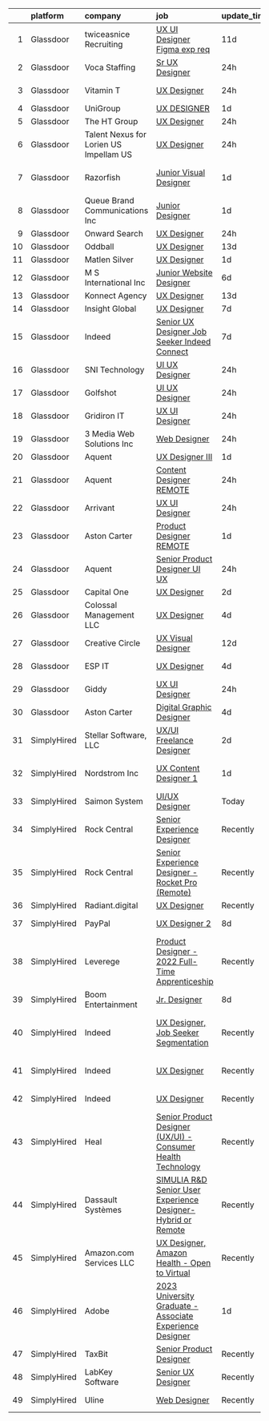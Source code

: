 

|    | platform    | company                                 | job                                                                                                                                                                                                                                                                                                                                                                                                                                                                                                                                                                                                                                                                                                                                                                                                                                                                                                                                                                                                                                                                                                                                                                                                                                                                                                                                                               | update_time   | location                       |
|---:|:------------|:----------------------------------------|:------------------------------------------------------------------------------------------------------------------------------------------------------------------------------------------------------------------------------------------------------------------------------------------------------------------------------------------------------------------------------------------------------------------------------------------------------------------------------------------------------------------------------------------------------------------------------------------------------------------------------------------------------------------------------------------------------------------------------------------------------------------------------------------------------------------------------------------------------------------------------------------------------------------------------------------------------------------------------------------------------------------------------------------------------------------------------------------------------------------------------------------------------------------------------------------------------------------------------------------------------------------------------------------------------------------------------------------------------------------|:--------------|:-------------------------------|
|  1 | Glassdoor   | twiceasnice Recruiting                  | [UX UI Designer  Figma exp req ](https://www.glassdoor.com/partner/jobListing.htm?pos=125&ao=1110586&s=58&guid=00000182cea38631a1121fb525864d6d&src=GD_JOB_AD&t=SR&vt=w&ea=1&cs=1_9e4ccffd&cb=1661324199815&jobListingId=1008068818809&cpc=F41FEAB56D215062&jrtk=3-0-1gb7a71imklu3801-1gb7a71j8gagk800-cef142315f590e05--6NYlbfkN0AIiLXtwtv0BDns9BiY4ItblantFozdL6jLmLxNvS8mvobmNrnUvGB6FN7aqZoRML8DyGxjZBHxp-YoO7689R5S7sIL8j9JYX9W_Wfc1Gpuxn7nq2hOvJe9n-frA-rub1_WfzzCfG9ew5k6_n4AGP6iTzEaZvEbkYzv5B_6g37YE8OsNGpSwvDntpzqSxmUxvXlUsTg-9xhsqaF5qNtKYvmzT43p6oslPgUlRV9AsLEPH2QDyaYWWHujl7A0tnTqxxUUH9a9Nl5moAn2MuNxHZrTPaDGHgoVmfVHaYSJWdMR3xI4M7e-FQACvqLl2xVtEIhaC9RE6Q9ByI72YKr361fAbUqtipvfkRngSSgzNmisdT3MG-9aa9PcqbjVAf3IrNoZ2-uz10d1CY6vlGCy64FoZkWUFTL9fvZ55AlvekUz0c5uR9dq9N5gV5omQQtuPkgcTAf9-FGLtR2x7wVnm05CI21ruzu_Y2BxIdt6ljlTI8fntg7491-iwVYgFG532aqAbGkCcMKvg%3D%3D)                                                                                                                                                                                                                                                                                                                                                                                                                                                                             | 11d           | New York, NY                   |
|  2 | Glassdoor   | Voca Staffing                           | [Sr  UX Designer](https://www.glassdoor.com/partner/jobListing.htm?pos=115&ao=1110586&s=58&guid=00000182cea38631a1121fb525864d6d&src=GD_JOB_AD&t=SR&vt=w&ea=1&cs=1_8b07316a&cb=1661324199813&jobListingId=1008089083699&cpc=1120CD366D53BFD9&jrtk=3-0-1gb7a71imklu3801-1gb7a71j8gagk800-9ba169d385afd56a--6NYlbfkN0BE1NIxMi_JbcH-ROp8JZ1Q7Gl0zj0qYPSNkFo4TeX5QtA4yFnhFm3aW294hNkD69wEgrFh-L3G1uQVt1Wy-lX_Y2NWFHF7QG9tTc2ZoCck8aLWc7Pz2-jyDVrHhnGESl5bNPo5tVuC6KShFTs7hJVu98M5YGNR2B6M9sDfUA3dZH08Z2O-z4Axcc7tdYxilejXZEb6ccPJCX11B921ASIPgxOuqXW72gXtPgvfEwY2Gg-dHsSkuzNS5O83lIwwJo6UiLbFX91uSgk80Ytfd1w5KuPscZ7jLbTHLeHIdOElyvlY42tsGiA4EkmLw2A3jUXiiMFzI2ukevLzUL45-YFfVTE3pL0348h-akBBP_zQ3KsB_yslleMj2nJJSoClP27Ule3aucfv1hmMxzxXR4bwCN1frQZr_EDBG-6kCJtt9qZyqycwkIUOt5TAhfn92xzN4ILzrgvpkS6crRqOrUP_mN7_UHIWVzTlCrFAZDyXLe98yc42CU84iT68dfzTtjNdHHqgbz9oiQmgkLmVWP6o)                                                                                                                                                                                                                                                                                                                                                                                                                                                                                        | 24h           | Remote                         |
|  3 | Glassdoor   | Vitamin T                               | [UX Designer](https://www.glassdoor.com/partner/jobListing.htm?pos=123&ao=1110586&s=58&guid=00000182cea38631a1121fb525864d6d&src=GD_JOB_AD&t=SR&vt=w&cs=1_521331f6&cb=1661324199815&jobListingId=1008088570562&cpc=654405A9B1E0A9F5&jrtk=3-0-1gb7a71imklu3801-1gb7a71j8gagk800-00378d03648201bc--6NYlbfkN0DMrcEu7yrtATojKJA7cEzGQ3FdRGWLh0CZQInL4ECGI6k5tN82kdM0cJmh4vC7GgiDZQ8x0lcpKuyMRAOarY3ZCIu216Zz_rTeyCCY68QtuXBGa4ManNTmNfizGR1G4agRM4lmcaqbfOvrGGJ9CZ9jY4yY4LXGCpMMxFU3MJSeyVvaGJLUniazg1SHM3oL4LZAmcq_2hpp0SOaLK7YKCU8_FtvgK4Jb7St7LBge-wx-zAi_79ka9y5gDlSCFRdwNiPpFErRaZU9hdm3Lvjx2N_BQf-eOOhfiHbX6Ta8z1MEX6seRJWOsszCs4oDzNN9b2HT6-Nm7dxof_rrsrvgU1AVZ7A5gVZ9qszkxz8MBeC8yjEdyKtkZ8Qr2dkH4obPwR0K8PsoHSqw28ZJOtQr-2cru-pWH_vRKBKWA_DBD7ryJqGOwzmGGwJxfeaOpxASFc4iJt5EeKzpfItoS2NIJi5DXylKacURQyk43BUdtromg%3D%3D)                                                                                                                                                                                                                                                                                                                                                                                                                                                                                                                                     | 24h           | Mountain View, CA              |
|  4 | Glassdoor   | UniGroup                                | [UX DESIGNER](https://www.glassdoor.com/partner/jobListing.htm?pos=129&ao=1136043&s=58&guid=00000182cea38631a1121fb525864d6d&src=GD_JOB_AD&t=SR&vt=w&ea=1&cs=1_09fd0f8c&cb=1661324199816&jobListingId=1008086983443&jrtk=3-0-1gb7a71imklu3801-1gb7a71j8gagk800-8f2b9b2aafc49349-)                                                                                                                                                                                                                                                                                                                                                                                                                                                                                                                                                                                                                                                                                                                                                                                                                                                                                                                                                                                                                                                                                 | 1d            | Remote                         |
|  5 | Glassdoor   | The HT Group                            | [UX Designer](https://www.glassdoor.com/partner/jobListing.htm?pos=113&ao=1110586&s=58&guid=00000182cea38631a1121fb525864d6d&src=GD_JOB_AD&t=SR&vt=w&ea=1&cs=1_7491e344&cb=1661324199813&jobListingId=1008088999880&cpc=AF770993EC679D41&jrtk=3-0-1gb7a71imklu3801-1gb7a71j8gagk800-e472a66d3e9e52bb--6NYlbfkN0Bra0s3zilufhc4AteKADJ__EYx4e15zFOxHvpj1gP3yFT6O1VqDoAXxp_WIm083I6ECC2KdkBdzl5GITRynpm-mGl8utgUnPFYG7NnuZGNwZu_Bo_HnzrbLHgoJpfjiYAnbpi7Ga4UOkn0fGb4jp7sDxgyg7pv8spx7pAmut0v6SdEop74CIU_pXKvP_GqeAvBJr_Gc25HbuaJrSYUowsESBubYw8cGG9P5bbrgQrancr-hH3LCeyvOC7uKXPxfq1QwL8PGHG7bsxUrVamyMuAzK6hYNcvwqPAff7I5wCrJDgmg08068u31kHn_wI95c_gmgZR11xVNR-_FI_OuMKGMAa4kOa89_OEpknGOsjWysPzxgd-Ds3sAlqEc3apRaGB206MNkzCTm2_z_pDWtEYpthZsAP0vZw_Buhcabj14VOa1_hCqoyFuupWx2rB-W7O2LCNEv6h6uNYiL7crGFNMD81eQvYIIYnU2bxlOAZcYa2xRx-HYUZeA3-syPgdqbarqAbhopzog%3D%3D)                                                                                                                                                                                                                                                                                                                                                                                                                                                                                                | 24h           | Austin, TX                     |
|  6 | Glassdoor   | Talent Nexus for Lorien US  Impellam US | [UX Designer](https://www.glassdoor.com/partner/jobListing.htm?pos=118&ao=1110586&s=58&guid=00000182cea38631a1121fb525864d6d&src=GD_JOB_AD&t=SR&vt=w&ea=1&cs=1_2cc690e8&cb=1661324199814&jobListingId=1008088832068&cpc=1CBFC3E34E2A31FF&jrtk=3-0-1gb7a71imklu3801-1gb7a71j8gagk800-1fb65a7b1d81ff05--6NYlbfkN0ARyD88zZa8G4fZaD6jLAgXtQ8K-B7dWBWCK8oXQKVaKig_6nzqbLjwMGuvQzHRYlPgd1dmdcQOx0yfjl95jBbrApakK9XiZD85I-7oCsa9SN7pQIoPN0930ECD5i1WMkPkV6fzbzjZCfLn3ikIJJY8qsiVkjtxuxHOzjVpHHgxFTw2aaOKV3A1tJaVgIEKC5Q3p3CNqUkTynbnQskMNVTo4qtIgvAYvAMeSU-xgipmFmBecHZTaNEj9_CVUo9a4loHwIqEqRdZO8y5kNQHbXfrHgG1CUfMm5xYVHnOik3quHAurCfIRI5_BV7wlTWozxlWpyer87VTIHr8aLGn-ZgwsLfxgtxhDDs7vA4gGVaQI0_AiUlsw-0XG4UNFtSHqd9O80T1yvMYKl1PPFc2P1-KqHpCYvYvQg_qwB1KU_tH1Jcd7hyTO_w5jr025uXBIjfCHIAoFtjP0uf34oGG6uPgB8PGqF7AZNZCOUvco9b0CGBIUlILvNqZi7E-2UC9ZUWJ1o-sbJbmozMg0D6XXYFR)                                                                                                                                                                                                                                                                                                                                                                                                                                                                                            | 24h           | Remote                         |
|  7 | Glassdoor   | Razorfish                               | [Junior Visual Designer](https://www.glassdoor.com/partner/jobListing.htm?pos=130&ao=1136043&s=58&guid=00000182cea38631a1121fb525864d6d&src=GD_JOB_AD&t=SR&vt=w&ea=1&cs=1_1ffc8b78&cb=1661324199816&jobListingId=1008087505948&jrtk=3-0-1gb7a71imklu3801-1gb7a71j8gagk800-6a90c9797bd7649b-)                                                                                                                                                                                                                                                                                                                                                                                                                                                                                                                                                                                                                                                                                                                                                                                                                                                                                                                                                                                                                                                                      | 1d            | West Hollywood, CA             |
|  8 | Glassdoor   | Queue Brand Communications Inc          | [Junior Designer](https://www.glassdoor.com/partner/jobListing.htm?pos=108&ao=1110586&s=58&guid=00000182cea38631a1121fb525864d6d&src=GD_JOB_AD&t=SR&vt=w&ea=1&cs=1_8f1c879c&cb=1661324199812&jobListingId=1008085805538&cpc=59DEFF8D475298C3&jrtk=3-0-1gb7a71imklu3801-1gb7a71j8gagk800-67ac1d03eb912890--6NYlbfkN0DLWr0FuvwmpNY589ecXM0wpB-l41nBtAe9mv-PvJGiqVoeB48sRuu9MbDLtxU1qQip8rEB7tFYaCOqFGO25S3gAMFjOb9fLtFM1pemwqDDHPhIxOinFwbTrVuDYkfpdgNqqUDgFqsMOBtfCELcTRWyHVhCXYoSwT9n6M0xgRM2da0Qcer4g2n-5zwA1lJkqKTdvD7aPruwaK1pDNsDN8s9Au8Kft8vIcJ9K3Ps4hj-MoThKRkb3MUPPykacHe1nLa_UMXvuTd_1NBTTS40UY11PXpO55HLfM4Z4tXPsbm5o4QQWdKtxD4IRATQyULwmcEoTlht7eFB3MM0QhQTz4Nq-vjLVPBhtioFNIuVLb1HkLAZ_DpH13Q2otM3FLQ2r5-4CUHETeSIaWBTXTTvhwcnOkDvfnL1yCyroG2C5J8bchbjcxW3WJoXNRVYq8KQD9OlpAl2ovlpP35oTuesjINRgN0AeW0LFJzv7NibJAxcdfz_B-X-QypHT74N7eHOfpY%3D)                                                                                                                                                                                                                                                                                                                                                                                                                                                                                                          | 1d            | Chicago, IL                    |
|  9 | Glassdoor   | Onward Search                           | [UX Designer](https://www.glassdoor.com/partner/jobListing.htm?pos=119&ao=1110586&s=58&guid=00000182cea38631a1121fb525864d6d&src=GD_JOB_AD&t=SR&vt=w&cs=1_d4c9d975&cb=1661324199814&jobListingId=1008088920520&cpc=9C2286EA3771AAF6&jrtk=3-0-1gb7a71imklu3801-1gb7a71j8gagk800-7e17b99ef448748d--6NYlbfkN0B7YoEZZ2QAGDyEGGmBPAUWSHc1Mt3sMCn9FehKcWA3w0jw7EbYYLNYdQbp0yVH2ftuvCng4zGFjliAF-N8Jdqgsp47DfBTfv2orhbaWtOF46fSQAN6MEZOXyHkDSUC7_TJlKXJX24dgFybx2YlbexCcwnIj5LoPQVgAkuoboxXa7H956zZDFOQ_J-T7yx7PofQXj-FjUrk1jVqCmh-dcKWXAK3ksbj9aA62K8cq-AC8IDlYf8Qe9myasry1iovNdmUda1x0bDLNlgCZ3TxrtZilwDbw2MTIMQrNN5T_CSl4LShaQy5UVwJGuz0QCTXM76xcm9ASYGEGWzQYjFzWNquh_VZyya2HuT8c3nfg4Vh6Itr5SFsBqCOfbnxszPL50PIcfq716BU4SUnOfwOoPHzr6UYG3AszlRyIieCk5-EhJ0kgEcBcwj3NM-W19gS_5ZZvfC_S4NLda3amik-LR9ca4YqJ0DpcY48kjcpu8bWaEGOHWXhzdZc-Skpp-NyuUsKe48WovdJrNWpUsD_6KlVZZr7ACiqKU58--LymgLv2A__hN91YeTAiztEYZYAw7u8d3llW7CBSUGTRESwnmUpF0K-qUuKZyrJrwqFWCDKYjiRAFXvHNwU3bW7tdL_PAjgfcBXsn_98TcXtjfmlYjuxNquOiscYv73N0_vgWhWk4IgquY-lCudTkqCEFqm6xjv6VUyQyARTFlqvQ2u8mh-Wx_MM1VcFkoAbAhEj8Y6Qpp9ClQZl6xhXGD0GlUDncI0ptbRfS-mI8HOhfE-SfvoAIHyap_5KWMHtA4FMuRHt_2q05TP6uZeW1UyzeuzI5J5TvUQy4ZFsAQCCrYQtPIFNG6t1nFDwHNb3W1Zk3Z0AjEuDFlBOmQUqsYEVmrmdeVtq-ItcGVg-wUj_6Ik0Ux7nihF3LnnE60yQY21_DTfPVHQzadiukdvaMp1k_MvERD5EDGiqSDLOrAIHjkpnzni4g7g7gQbxGsWDY6BQhp4-VfKBRLSfd5e) | 24h           | Boston, MA                     |
| 10 | Glassdoor   | Oddball                                 | [UX Designer](https://www.glassdoor.com/partner/jobListing.htm?pos=103&ao=1110586&s=58&guid=00000182cea38631a1121fb525864d6d&src=GD_JOB_AD&t=SR&vt=w&ea=1&cs=1_8249902c&cb=1661324199811&jobListingId=1008065550748&cpc=036CEF58F9688075&jrtk=3-0-1gb7a71imklu3801-1gb7a71j8gagk800-13a53b514d376306--6NYlbfkN0DziAWqLD5XV9TlwCv7ToMcEMGvo4Y0raIGKY7Wg0KrL3iGx5yGQHVpqcwrH9QCqcIn6oJl25_MGg_osxpx4uNaq9xXD3FGBjmBsJ9oWYNFeW9KjNwwlEIO1ycXpO1bypm5bsoa8-TPq5q4RC-KmjUN-AvNciVI0QPCmdJBQznJb3H82UpKN-dvarcR4msHSuDIQriWU1Pqwg9qvK13tLRa_1PRN0EaBaz0iv816SwNmHtolg8G1Sb8sKMQKCdklIUVKnX-rJycd9Ia5mZ19vHkgLB8tPqbO7OIspcEhZgYjRoeFukTvRLP7mAZE2N-tM3W0RlbH350FSTbIGmXxTAENG6BocTStNLwlC9QnVWw4LGWAP4imXIBzubA2fc-RndSOe_klTBcMl_AEPj4AFmOhBtN117GaleQRKHphHQ2pEWbS7jjvshD9xGz6j3GkXthhUeZFbs0cs-vV2u9lA6kYHJrG9ssn7sqtQR8eiSyT4cKbikJ8GRq)                                                                                                                                                                                                                                                                                                                                                                                                                                                                                                                            | 13d           | Remote                         |
| 11 | Glassdoor   | Matlen Silver                           | [UX Designer](https://www.glassdoor.com/partner/jobListing.htm?pos=126&ao=1110586&s=58&guid=00000182cea38631a1121fb525864d6d&src=GD_JOB_AD&t=SR&vt=w&ea=1&cs=1_b4d96e36&cb=1661324199815&jobListingId=1008086046713&cpc=654405A9B1E0A9F5&jrtk=3-0-1gb7a71imklu3801-1gb7a71j8gagk800-ab2bd37a7e0dae81--6NYlbfkN0ADTliTSg4K3aDxe8vkHVVj5ml6bx8ND6Ab8oliGx3AtQak9O875La2bFZ7Jqdg5u2rlH8E7he_b7vwXGu9fljo0-1gd5iJemW_S4g4xXSu5lHCWOXuxzBnX4OzmBJcHWuVLZO51ox9VwZMpNpuOr1HoNU4cD3gJcV781bUu9eA4HL1AI-sN4gSr20n_Us4R758un1w9cfBjRo01pYVHTV1OG86myfs9vTexbIY4LUMr9l9Jtljx9ggbGWP29oPt-CqTVS9I-rxBeMeO43ucK0tvfjaxPJPEsyoX-_G1KQHwWDN-FkCgHIJb_nfKJMhTJPb3Noboc1cZIFmYPqgLMVlVlkZkkoBqUGiw-b3C6lKVUDBwpyhEyS6elnSDum5MgRos6C8N6II-rFarUFlYuPdF7-xhY16kK5juKFYpgHTi2NBn5twLy0xyRHShecXGJzCAUAR7R2QOJBJDyEe3SvL0gY8e02ZQ4s%3D)                                                                                                                                                                                                                                                                                                                                                                                                                                                                                                                                              | 1d            | Atlanta, GA                    |
| 12 | Glassdoor   | M S International  Inc                  | [Junior Website Designer](https://www.glassdoor.com/partner/jobListing.htm?pos=101&ao=1110586&s=58&guid=00000182cea38631a1121fb525864d6d&src=GD_JOB_AD&t=SR&vt=w&ea=1&cs=1_2a480e68&cb=1661324199810&jobListingId=1008076344614&cpc=9900C911F071612A&jrtk=3-0-1gb7a71imklu3801-1gb7a71j8gagk800-0cdeb1e93820ea3b--6NYlbfkN0Agvv2PNrG4fo17wRjtZaDfm_r31jTH_nsFWftIhApXGNfkzB-0xlDOpFGDjaoTkELdz_ocnpU_q83d42tEL11bC-gek6fd3ZtJ1kVJ1gN-Wyk_ASHSN6tAnID4dCZIduiFVsbuazI75ZKxA_RqFjheHRtjhndEITHL8htmG7CP8UA7h5XoFVRa-1Ix9T4YiSWTjLVt7u9umd-wkRaqIWhHMDt1RHIlzGp8SP-AFp0Zp-n99ZtejvYLKx80U87ZGcy-SfXSMeaFyTuVfBMG_LDdpXGVnZvMFFKm66kF5DzLL33eqGjhKWC0fJkHrjTG9ZFlxvgwbFdPEeH9b7geqpLMn-L9PoroGhoKwUOUregqfcbjzBoTxsgBlVsNswOaoFXKtyIQn9v3aZyPbO42WltSNhJH2UI5EE99r5vO4bXqiQ42EWzygxUE3P78CY-fOOfL3jrWAce4ILdcstFSMK7iY13_tfo1slur0_d4az0LWq4WlxFtkCqZYR8_i0QTmRWB1PNJPUrb2Q%3D%3D)                                                                                                                                                                                                                                                                                                                                                                                                                                                                                    | 6d            | Atlanta, GA                    |
| 13 | Glassdoor   | Konnect Agency                          | [UX Designer](https://www.glassdoor.com/partner/jobListing.htm?pos=104&ao=1110586&s=58&guid=00000182cea38631a1121fb525864d6d&src=GD_JOB_AD&t=SR&vt=w&ea=1&cs=1_6e9f19dc&cb=1661324199811&jobListingId=1008064930082&cpc=6A22310A23505C64&jrtk=3-0-1gb7a71imklu3801-1gb7a71j8gagk800-dc02b4f70544bdc2--6NYlbfkN0A-7AasZqH9Qn1Anb5-SGr1cEoKuvdHr_Nh2LwbaEhTGDPwrk31wGzsRusojOHg9Xx7Dh2ZCr8VFGXvIHx5-2sqcFB44Ik97kPjnXtKWEpUpISqjB2sbArCsAsID1ta0fnFl44hx67TjN5R8bTK05EN0qPl108XJpMmlJteIS_zm6elyNbTp4x9v-WeEONkQ2FNldSc3Kcbo4bas0WBCk9jejmuUPS6TIXGnYe0X8_deU5bS3Ln8_ulgRgtAIXKREBaOCg4Du4NYwr4KUp_kAPL7FqHzlcRfllFVumCYb8ejG9XNvNjNgfcSw_Qzo7FXWh4cT0Hi9o9ZPW-enQjY5Mgx9oSsVutrYYnkHAD2gHNmNNSHb5jF8XtVsbQvpgD_2pv05zt39RZIvIbgOzFBKw21mGez7QeRNrI6EKBH1_kp4kfyWFTGTzHJI8kITXSusNcobBVOt4iFlU0CDMvqCb7srutlxHUkro-nXaY0AaSFiQ3IeSn49Xo)                                                                                                                                                                                                                                                                                                                                                                                                                                                                                                                            | 13d           | Remote                         |
| 14 | Glassdoor   | Insight Global                          | [UX Designer](https://www.glassdoor.com/partner/jobListing.htm?pos=112&ao=1110586&s=58&guid=00000182cea38631a1121fb525864d6d&src=GD_JOB_AD&t=SR&vt=w&ea=1&cs=1_d8cff60c&cb=1661324199812&jobListingId=1008073881577&cpc=8795CF9063CD573D&jrtk=3-0-1gb7a71imklu3801-1gb7a71j8gagk800-bd5a303d7d7cbc32--6NYlbfkN0BKkHZu3wF05EeDimN_p6sYpKCMArvwa95YdH7UpkaBCu3kko-CbOwOronkFQW1QDtkQvFEae3OZ1zlEOtgUpOkmMFtEbgHJ32Df8Fo4KYKg3vgXQPLSUTvHUy1F8ZUQ4V_ok-G790yz8AZbZtXSPGc3p3OFUeZCJVurIKNfCmfDZ5sZy3U_A2weGehS_S110vToPdwKfdFsi3jla3WoMYxMWyFaUB3tIg2Vyo1onSyuOPiFfuMMT0-Cd4rdobOCffjAqZG0Pg86b6No6WCY6n7TjdR_DI5L3TA22LBrZ1eeX_Nz_Dd6O_g5blGXXGOZSNvRaP61KfmsONQDU7ThJfM56WUlMjcbc5wbbzUQrGrs1gRP-98mMZBI0YhQYy1oRALKb5iAwkt_57XaAG4EcplLRwQXg6oCckkcVkkIDzvyMV5sgRsrFP7TR7yTzBkdOt046nQ3ZDkEm2BsXVtva4gSTps69tEpKLzCENmFsPZO8XK0ouZha_n)                                                                                                                                                                                                                                                                                                                                                                                                                                                                                                                            | 7d            | Remote                         |
| 15 | Glassdoor   | Indeed                                  | [Senior UX Designer  Job Seeker  Indeed Connect](https://www.glassdoor.com/partner/jobListing.htm?pos=114&ao=1110586&s=58&guid=00000182cea38631a1121fb525864d6d&src=GD_JOB_AD&t=SR&vt=w&cs=1_eba3afb8&cb=1661324199813&jobListingId=1008074303249&cpc=C4A69CCDBB3B9599&jrtk=3-0-1gb7a71imklu3801-1gb7a71j8gagk800-549c5b38f6e4a0e3--6NYlbfkN0CiRNM7CVr8YueLFKlzwbFWI0o7IjV438l4sVrvKZ0flpURU_mqoI8EbsK64YRr3ODcEx1klXdpM9JKlRoHs3fkXqD83nRTBeXgPKXX3UD2f-ZkgywxfN3FJmop45_JI7GpmpttUXw7uicfbHeA0v1uYUaXm8cNYRrJBAcvJjDBPHbp499l5r-TBlwspo22hVHT0QGqVkTEwU4ZaLZp36zl0Yj1WCRosnmsVb5yEJmFx9kGpF_EhX-qPdMr_JWREwtTPU2av53ftairjKVdX-tyxUCbTH_1Bznmi66dhQAw6W8qe4xAQ_sZdScksKF7tvvJv7lxLRmdBVus6iaHU_8HV72z8WqgH8DgIx6461G7jf9MJqY7sylOs0UzAzupLbfTXUBlINphVRvN1rcOrfFZ-UumJTRh-aYrCTB99itMTHkIy0EDLSSIF5vKXx9wUqkYOgEeDpU-xjBCvdxbXTrOfXYh2IBmk3QAslY51OIQM-_ZJPvkVcK4Z88kat_u6bCz2PsVtANPfoeL22RxA1gm)                                                                                                                                                                                                                                                                                                                                                                                                                                                              | 7d            | San Francisco, CA              |
| 16 | Glassdoor   | SNI Technology                          | [UI UX Designer](https://www.glassdoor.com/partner/jobListing.htm?pos=116&ao=1110586&s=58&guid=00000182cea38631a1121fb525864d6d&src=GD_JOB_AD&t=SR&vt=w&cs=1_7e143a65&cb=1661324199813&jobListingId=1008089081141&cpc=DE56C24FF6DEC286&jrtk=3-0-1gb7a71imklu3801-1gb7a71j8gagk800-9930415e865b7853--6NYlbfkN0CS32Ln2hY9dzAXNFagdtdQAMm9yz-2VIM9EXx3MI2ptohMOv3hWU2uaWUL64lDJC7L5oeByeVcjhvap-dC6uqng0SLZ-tu_awUeCscF-VPuEkCg3iCEiJTghGuMUXhVJOwJuCWbROOqmxAHWxsXvdx4U8j-BFFGRUsNX8k9xwSzt_k7IUK16bcFRhn1cKIG3idH2dzbjn8FLKElh-8OIL569G3j4nR7OYCQLTGLEWmQq_CW6zGOluxNEK2ZGCx5eBmOGeMo3nEnvcet8m_kxnANfCfVyp4_osslqVQWbMjymlTf4TDrr3Y9TE1R9akktQx6Rsj6uj9Ujd0M0lib7mDckkERy6jRGhqXI0kDiIUZN0HMMjTr26b30jy0HTwm-I8fhePeCBj4z5v9Qv11iK6SZqVsOGHQMFHJAWfCoJuB1Ma0AHcb4XD6mmiKNVvg-gAIe42JV3oA0oDhVI7R38EFPW98XXTNduoA-BPSREkvb1_8JpuxU-3PT6H1s1cz1HZiVbI6UhQjVNnv3rNp_0r0wp94CkwoJ-qBPMpcZyI6McKphPrQKbR)                                                                                                                                                                                                                                                                                                                                                                                                                                                              | 24h           | Chicago, IL                    |
| 17 | Glassdoor   | Golfshot                                | [UI UX Designer](https://www.glassdoor.com/partner/jobListing.htm?pos=105&ao=1110586&s=58&guid=00000182cea38631a1121fb525864d6d&src=GD_JOB_AD&t=SR&vt=w&ea=1&cs=1_16d42ac0&cb=1661324199811&jobListingId=1008088622349&cpc=4F748F1840550ABC&jrtk=3-0-1gb7a71imklu3801-1gb7a71j8gagk800-7778fa0b20ed3d1a--6NYlbfkN0CddNxMTMLwH40lTaZJThwUnXaaj4n8Pu5hTiIBK9zti_yKWKQvAOupfS5MhZvS8F11i61QVeeKuGXA5K3OtTaROm7vd5vz4sVDB_lPT0xEAFYFt5xD_9YVM4oiz_w-M5Qa5JlX8E4SBHm2AI0jqieG13oE0qeOD0lg-82otAzV0s8ePlN-4gveMFomPToT1qASlzDPnpCEBruomV79BQtI5xJo4As4KC9QoLfF8vCJXxkA9SOYeSnYzZx_ToRb5FN1gM94mO4drkK1rEGJMHhJ4QNJYmefxGeVDhjStZqWtZ5_PLGE8BsRK51JgrGzkZ7PpjS09oXcA24lP8JvlRR2weFdb6oOCSTcy3-caIXHMdzQzC2g3ob9f8D3XschNPeZ67x12twJde-3-VuxfKfZa60tZ8Ytc1h7aFZIteYGPk98DZnrnyOYBO5Sf0aWoiL5XispO5qurebBWm0aGCqi4Aub4RjalitKYiugI5c7YSB2yGt1WQKoKSZhIQw1hPU%3D)                                                                                                                                                                                                                                                                                                                                                                                                                                                                                                           | 24h           | Phoenix, AZ                    |
| 18 | Glassdoor   | Gridiron IT                             | [UX UI Designer](https://www.glassdoor.com/partner/jobListing.htm?pos=106&ao=1110586&s=58&guid=00000182cea38631a1121fb525864d6d&src=GD_JOB_AD&t=SR&vt=w&ea=1&cs=1_bbe080e4&cb=1661324199811&jobListingId=1008088729089&cpc=334ABAF5D42DC775&jrtk=3-0-1gb7a71imklu3801-1gb7a71j8gagk800-c6ec6c4f625ae90b--6NYlbfkN0CTHA6cd59lXtQJ-DuZtBHQsSjOn019HaVEc20FtZol1_8bPJW14iotuMuGn0biAaG8_j5hANurIxaw2PgqK7x2OEQKf211rHGMzRSIHxfUaRE1mxrbnqVwaaEJMDfsg0xs-3IHi3k31uwfCLO-WGw8rb7pnhBstqIO62oeCJeH5OGgc6VqJ0_UAygMBaiLQUuiKoQi1rJEAHl6pa_p5aPnSMcV8UQOhPbLOJFjM2E76gJKAJvc4AxySG37uNsM3iocK73lXcbJcVc5SRPEMYQua3LhOFTPIC19cbizprRIFG-qROMXSdTXgc2628ALGAyCDSUIhbgi5GdMthERpPVK5EBGv3ZamTEdgi0RxfxDMGSZI3hy_YshGAdFhd6MQwafk1p7Vxr5mEaEABtsiqUzHJOtKlFlEatp88rCEjCuLB9rc2wJIUKs4yg1f08pEx4X7qQNGLTZzYND0Wzn9h17nLV9BmWpER3tQfK1QORA6G5MYT3s6bKgD9ReunzVx-3jc2yn_sNUGw%3D%3D)                                                                                                                                                                                                                                                                                                                                                                                                                                                                                             | 24h           | McLean, VA                     |
| 19 | Glassdoor   | 3 Media Web Solutions  Inc              | [Web Designer](https://www.glassdoor.com/partner/jobListing.htm?pos=111&ao=1110586&s=58&guid=00000182cea38631a1121fb525864d6d&src=GD_JOB_AD&t=SR&vt=w&ea=1&cs=1_fe14e335&cb=1661324199812&jobListingId=1008088437875&cpc=FAE5E775D180B2FB&jrtk=3-0-1gb7a71imklu3801-1gb7a71j8gagk800-c24af7824f4a0908--6NYlbfkN0BTT1lo8Jwdy_hu5PBsWOg-OgEs4ry3bvHurgSPaoaOHOWThJZbXv-8E1EHNHR3deLtKjNld1FXOsom79LjT34JW7makxLxTBHyVERW4INRH6ilQMezrP3dwWAeH5FEH1iEZ5Ejp6Jrph_px7tXEDRSyDmxPtUfOr951ZM8LxPqSx3htVLjpKbYJSPXLB-l6xWonjsa1o3rDLDSfhKiCMi9ltYd6oC1AsUZAi9CiCg4k7I0FErlJ1V9u8VDWhU0B3lId3ra870705C0bjydKFwnA2SYHWmA20DblU7YGcVkdNay9O0RjQl7lT9iRCygrpE-IMPzx9Hd3bm02Z9q8X_eDt7OepKvDW5sv--bBfCTpuMk-gbsB2sz3xh3duzJ43CZxHgBTCfLFWxLjaE3PFhTpbxfBKmNhaUxFvOq9CUMPae5qTzYtVQZgd3c2jAxD2N48IzLLPnYmTJ1mNp2Pmcl_8DxRgQZXuaC7X3UhdGAmJpWCFu3BRqG1vj5TFvoYOk%3D)                                                                                                                                                                                                                                                                                                                                                                                                                                                                                                             | 24h           | Remote                         |
| 20 | Glassdoor   | Aquent                                  | [UX Designer III](https://www.glassdoor.com/partner/jobListing.htm?pos=124&ao=1110586&s=58&guid=00000182cea38631a1121fb525864d6d&src=GD_JOB_AD&t=SR&vt=w&cs=1_67f0a99b&cb=1661324199815&jobListingId=1008086772705&cpc=654405A9B1E0A9F5&jrtk=3-0-1gb7a71imklu3801-1gb7a71j8gagk800-397bb4531e5a4b8c--6NYlbfkN0DMrcEu7yrtATojKJA7cEzGQ3FdRGWLh0CZQInL4ECGI9gD0Wolx9R2EDT7B77c2cTAJy3a5-FW57GNIS6yCDzjeXRTweJRxJAesTtJzsdpFPcVOCMONDzmYoYwNKGgJwBWnXY-ASb-vytYcAAXoJbVk4MFZRLyPeBd2Abu6FUK_a-siFbfCjS0HCXFqpq1sPeezrHfHXPbVZpSEv26UEnB2T_lNoc53mv2r3R8pzgoX4BfEq8lSs-DYU_zPnVl6A2yUFOLjEEIH8snJ0-v1iBVL8pySbf_zIBlBqALeF52aVlxpRyFu23jx9iV6qJwidRRihkE3TVVH29cdFR0OERrri1PsLWmIK1wBuTqO18Fm8ALT4K9iEI2UJbV_me0SS4JyUUgMt-9RH7n0I8KVtGP97-8tvX_Yon58Z04PNjiaDDn3E5Ui-cBfyri996BYz7k4H3GHxAQiaGnsSAu6idk)                                                                                                                                                                                                                                                                                                                                                                                                                                                                                                                                                             | 1d            | Remote                         |
| 21 | Glassdoor   | Aquent                                  | [Content Designer  REMOTE ](https://www.glassdoor.com/partner/jobListing.htm?pos=120&ao=1110586&s=58&guid=00000182cea38631a1121fb525864d6d&src=GD_JOB_AD&t=SR&vt=w&cs=1_2e3959e4&cb=1661324199814&jobListingId=1008089329150&cpc=F41FEAB56D215062&jrtk=3-0-1gb7a71imklu3801-1gb7a71j8gagk800-caa0944e4be548c0--6NYlbfkN0DMrcEu7yrtATojKJA7cEzGQ3FdRGWLh0CZQInL4ECGI9gD0Wolx9R2EDT7B77c2cRrTdmS15zQI5FSK6EnshAG3NgcOhzBmqhWiF-MPmcBIUnjstLyImy_lrSiq7I7lFnBSEqwK1YPVrTFjc73nNlY4awCzvFT1amWHv2N0lQ0RttKYU3QbgBAC8xauzfgjeFWarwLIHgpK3Sy7S0uHHOXKrpkLqcWoAHUzVxHlmIAylWwYr404NHyAkplx9VgXvq8shWEtROnKrRHFsnL2TyZcoacLmELNFY5tL05Z02wVL3M_e_vWkToHREFGCkxhxz3s97TqLPqvOMqL9mCXf0MwIZLFksqGYQO6LQDqmeqpn6lLhLPpdgbxLStjkqDwJRLwt-kXoeHR0Bo1L0bJwwh0gB-erGElAtM74tcmmWVFxP-_kD1Vazp9eXCCBmQ5v5dKfNRMlHqmc3kcodaFP1XglxQU46bd90%3D)                                                                                                                                                                                                                                                                                                                                                                                                                                                                                                                                     | 24h           | Remote                         |
| 22 | Glassdoor   | Arrivant                                | [UX UI Designer](https://www.glassdoor.com/partner/jobListing.htm?pos=117&ao=1110586&s=58&guid=00000182cea38631a1121fb525864d6d&src=GD_JOB_AD&t=SR&vt=w&ea=1&cs=1_b66ad2ae&cb=1661324199814&jobListingId=1008089802817&cpc=82B3195DA92CAF92&jrtk=3-0-1gb7a71imklu3801-1gb7a71j8gagk800-ba55e37d3c340af1--6NYlbfkN0DSgjPPcnEdvoK3uuxfISLALE6pB1FR7YSHOr_tSg5_QGIhoz_2VqUepdcKLBLI_zRHxSFbsIF8SLm1jsI6ZpLiT3zqrJ3qRpHzrlaZSK0gQpRahGp-rFURYDQyPmQVvW91BBO7PvqPcoamsSiYKg5yPKW9RvaElXYCi_13Ux6ddmclz7lf3A3ukxdLKYooYPs3zvtqb3TF-Ty2YLYJv6UVJIILF-H81KtjkTV18WICtHHDzJaK_DgTnsF5LEH9hNgsZFM_M91QM9Lv8TPUM4hBV3smHqUYoncK7wS5vm-bqqYmxVDBhd1n7fAzwQIBDJN8hFTzWwTbBCiLwybtzsMeQNWkwyIMzcEky8jBg0hlE4Apczm9BztsqVberJrSlAW-UCMfFz3Ffo4bzbadStba0Hxdxy7lnDKqvwdUaF-q-jexWiD2stGrBhTiqcZAs7EfM9pLhOU8uhExMY5qe_c6NK7zJHMkVfErXnxMwBGa9VDQueDm3HWT_ryURrEZRYLwQV8KAUc_KPBFRk0KMVGUjOKSIO-DzMynz_qKIdIrcu2pDz18fDqq7bHcVPf6Fkpzh5kFNPL2DQ%3D%3D)                                                                                                                                                                                                                                                                                                                                                                                                                             | 24h           | Los Angeles, CA                |
| 23 | Glassdoor   | Aston Carter                            | [Product Designer   REMOTE](https://www.glassdoor.com/partner/jobListing.htm?pos=122&ao=1110586&s=58&guid=00000182cea38631a1121fb525864d6d&src=GD_JOB_AD&t=SR&vt=w&ea=1&cs=1_a30dbc48&cb=1661324199815&jobListingId=1008086900875&cpc=AC285F3A3ECA6BB0&jrtk=3-0-1gb7a71imklu3801-1gb7a71j8gagk800-720c7bd6235d45eb--6NYlbfkN0ChYVx_I3yfZ_JDY3EFoivtqvi_stwnZ_kRt8Dowt_l_d1ydueao4NEv8X4QANiVn-M3TO5M0Dr8QZ_ZdTwpHgSVdXIJs0cziKBT8ySgK1Zz7ijLDCuQ1q13RTFjtwLeVOmSAiqN94WjF5t2x_hN70j0qhz60JWY7_Hd15KaQcGyYKG4lJL-JzNfyd59Ow0NBZf-onHDD610Ku8y0DXlO9U714BG9hvBojGgkGJUjGemO2HtcVNw-2uOUQ24VNwM88zs0golgDIaaNXkJfnyUZVnfcAd3Vd6fo4r-3jM68iM843HfO5ybwLHZrCzP0QrPK5Mju7VBKlTpSVlr30Os_WKa2-dUtzhMxsjF9kVy6vZf20wNto6C66FOzd7Ztv6luWwyjcbYo8Au025QFf3h-Iy8gcRQTLdvlAOPxZfthgH-38pci4FwD8IowltBxngZ7Z-j69AQNWSTASOp2ikBSz8wt2cAntc1GnF1Lz-jlMImqAwHHOLNnhTBO7ec4PKbAxgKHBeRPX5TfQ1BYC78a0eadAkUxGan-7VTQpDOMGkIXbxpaMgRv7DtMdfYzoZ7dq3jFSvjxU7RrhkodkatxWbPoGSMCK1l6kJNHlrpdF5JWV66uvf4_moMzK7hthKhuGGsUXp6aRT0IHsFO-sHbHlFn8AsHrlkvyqIl6xiCzcFV9dHDCeXwN1dKFDg5p-j9S-4Loo2da3nkajBY4WgJOZXMinnT2YjlqEHBTgRd_qEQO6Fz19Iwwl1czsKK__Lv1StvHPRWonUcZy8__ArVThsE84hN56IbgwoAnrWMqDD6Pt3XP7ZWii6DeOB0BAD6Q5F23QwuaC4LTdiizRd-IBSVjcSp3CO2S9UJH6LBhqL55zkfKcD93NZ20DiZUVdmDOkCyFmBuUA7dLNVUGcLFYSXTxzd7oamnVEISoBo2oAtnOAGMgD3Sn34LTD5YoKjymZxeATSvNg%3D%3D)                  | 1d            | Burbank, CA                    |
| 24 | Glassdoor   | Aquent                                  | [Senior Product Designer  UI   UX ](https://www.glassdoor.com/partner/jobListing.htm?pos=127&ao=1110586&s=58&guid=00000182cea38631a1121fb525864d6d&src=GD_JOB_AD&t=SR&vt=w&cs=1_7a1b6989&cb=1661324199815&jobListingId=1008089329251&cpc=654405A9B1E0A9F5&jrtk=3-0-1gb7a71imklu3801-1gb7a71j8gagk800-47a0de4d32696772--6NYlbfkN0DMrcEu7yrtATojKJA7cEzGQ3FdRGWLh0CZQInL4ECGI9gD0Wolx9R2EDT7B77c2cRrTdmS15zQI0kFrnwEpTFZ6CWN8snGh-oq8XnyXj9toaSbf6HHz1Rs3PFQhJ8_QoXbfx3hT3pnj0smZ4fiYHicf7rBaUUPGxGjq9IEgjxpvrOQdtD0wSslXYiWu-R6VrnZ-EyJh_97pX7fxeNtW7_I8mKkbTgV0NSaLVF7xeOFTSOz6gf8V5_5ZKeJHh9meGVsrwN24dcgPgET5PGHVt3MABbDevLODCLuI4cZfU9EWobNQyHHI1qx5Y_nfr-CM6sQohvWeZLU6QIYDYr_ikKC0fwICl_rhK6gyzSXvTL3A99yeT0z236LpYIA_qEGyyE77HUPSMpYpqr_dm-ysZQv7WGeGRkDLYD_ANTFmRANbANBH6imhJ-8NATH0_CpvxaIut7IfgFYIG_z_EyvZeb4)                                                                                                                                                                                                                                                                                                                                                                                                                                                                                                                                           | 24h           | Remote                         |
| 25 | Glassdoor   | Capital One                             | [UX Designer](https://www.glassdoor.com/partner/jobListing.htm?pos=107&ao=1110586&s=58&guid=00000182cea38631a1121fb525864d6d&src=GD_JOB_AD&t=SR&vt=w&cs=1_551956c4&cb=1661324199811&jobListingId=1008084019495&cpc=1160948BCBA38B5B&jrtk=3-0-1gb7a71imklu3801-1gb7a71j8gagk800-f29f8d6249bd5eab--6NYlbfkN0C3j_zLGvpMLCdiZ0WC46XqVTA1VMZzOzKXPhAXwYlrNb9EbKZEg8x0wzjxx-xvfPqtE982uwpXPhHOpcGUxMZ_F94T1xpZ2XjA5udMVD49XfO6dVSCA5CG5LCxWfmV6oJbws8ctB60Yd4okrcmrCmuGLfR9phmbaU7PtmpRzEDnx4EUsRj9xkdbzWbLCGUrKElxd5LEdTtWuP7AEH2ZO7OUyBZE9KT2E3vJ08jmyyLAwr8R2OveEQtivzCaUaF1VM__V7OrHHqARJHYeZg_FSgGm61vywM3UrU7vfYACJRs3Rvgg2lTCpqzL8hkbjYMQ2viq_1Ga9CMxG9kwlNr29-g7vDvpLyrIDCDUCKQAdjVmo74xEDwBVvWammCFn9oQZdRQhwjdVATgHYEIM1k2wnCM5PPxeEptWs8vyWSn2TkIv7Fzc3imcP)                                                                                                                                                                                                                                                                                                                                                                                                                                                                                                                                                                                                 | 2d            | Plano, TX                      |
| 26 | Glassdoor   | Colossal Management LLC                 | [UX Designer](https://www.glassdoor.com/partner/jobListing.htm?pos=110&ao=1110586&s=58&guid=00000182cea38631a1121fb525864d6d&src=GD_JOB_AD&t=SR&vt=w&ea=1&cs=1_edf89e3f&cb=1661324199812&jobListingId=1008081321595&cpc=BAEB662971763A76&jrtk=3-0-1gb7a71imklu3801-1gb7a71j8gagk800-cb51440c7517e059--6NYlbfkN0AKhpMcw-AtS_l19oGeRcD8LuH0iue7setV6BRkFRTpH2XXbPaKpEZO9H8uT8RmmUwMJHqZIdBt8juLHVvcQ6qUEatC-njsqh6QLIL1hGeGYMMfxIrZOJr-VvXXUsHcCiHBwOxANn9gHFiv5fX3lOU6YUlYQiwqwF6StIzwX-tSPl4ShMM0myCjQyQdoxVTPHZGCmv89wtGbDyc545T7a6W5gaGVkCghY0jB8MT6Q9_dl2a6tzmTXdLapG7NeLViGHN46ThMYHKh1tvOcpw7AZ9H03gsr_zrGMpGLUDHuukMTK8OxpJjPMI5CCZmc8NMO3oxE8dqx6_xrBgycUjTUn2Nl4w7hDAcUd5jpE3Ooi6onJhhOkoQd2jZT8IJ7pyET_nCD_spplO1n5gBRLnZDcAtc1RnwRn1Rn3daZHDHIFc0rTBTCjAPm4bOtKGyAZu6jc2-hcfbqs6trW-Gm3VJR4sVtZARXfOFyoml_NHuiqJBt2wGPmQSox)                                                                                                                                                                                                                                                                                                                                                                                                                                                                                                                            | 4d            | Scottsdale, AZ                 |
| 27 | Glassdoor   | Creative Circle                         | [UX Visual Designer](https://www.glassdoor.com/partner/jobListing.htm?pos=121&ao=1110586&s=58&guid=00000182cea38631a1121fb525864d6d&src=GD_JOB_AD&t=SR&vt=w&cs=1_44b2ced8&cb=1661324199814&jobListingId=1008066739076&cpc=56C4EA4A1A191A49&jrtk=3-0-1gb7a71imklu3801-1gb7a71j8gagk800-bd5eb99d377b8cd8--6NYlbfkN0BPwlZa85gbT4Q3XYQoU_uQn0Qmw9zd_9UNfmcwtqAVud1yvyq1Z4UAlx1bxhDUi3IKC4T2nsx5Ibmr0PyPmZCo-NMGRfn5O9HxxTRdsG56DaJ5ZpASEl986WIxWpPvZqKnmdDPgBZwJBHny_CrlF3OFWuN1MgQ1x1hHVZ4sLE6YmIfanQ8UBFkCms-8Xiu-QEclNo_G-P2qPliTsBPjxWWEsdo1FezX0RTecI0jwhf8A2C9boxZOP0xqKNPP1R_DCJfIQMezLJViJEoSmHf9kYW5IshWUTDr4PSChITbGyNFRy5GE9W4Ully1sTkHUtpSTmXPHkQ80s3q4R1uFlSiMK0a72aukzUSyHwsyZTF6KU1EFFZR8jNMXgQxLBsYyODf9vO0gH8tS7SYWX8jm23M2jZH1EmcxWL0MXk4DAhTOsXeqljz53WKMzhHTgYXw2zYRfKLeOUfSg5U98owyuz4mobs30mkDgwrm0apSxzQfpnb4E7oDxJviaSBdH-wNH67_0kDmcW_KQ%3D%3D)                                                                                                                                                                                                                                                                                                                                                                                                                                                                                              | 12d           | Mountain View, CA              |
| 28 | Glassdoor   | ESP IT                                  | [UX Designer](https://www.glassdoor.com/partner/jobListing.htm?pos=109&ao=1110586&s=58&guid=00000182cea38631a1121fb525864d6d&src=GD_JOB_AD&t=SR&vt=w&ea=1&cs=1_81519633&cb=1661324199812&jobListingId=1008081262230&cpc=663B5FE45D73772E&jrtk=3-0-1gb7a71imklu3801-1gb7a71j8gagk800-9cf2ea9a75d6bb2f--6NYlbfkN0AARxRr_EUdOibJ9cfro25N2qhWWm4uJ3jiBN2q8G7T5P8WVrHsRMoMTnRJiJWyiSriQRAYh7PE9gdFKythGOfjMdQQnh6aUGg2N2g-GJAVnuN65LwaLZBFC5tmrXSmRcTbgWZs4QGlbBivpmV7wCLE51bmZqjZfBJhlNS5r7EGlmgEsFYGVMBOV76obYsvEMZD2oMgEEPDsdvzQNMob0Sp-PnqFeqmA5tg6JplbEJytfeqdgp9eaS-bVYNVjSXhawgFOUE9qAiccsAzmPZVyy_g6ioRbf8VCcSwoqCNxP7A4nTiEvHoCs9RrhIAcPlT7A-HAes9TtdKZfP9ohyu_updpsd2qAyvQ5VQZkcPskA6vTjomWxHkbbWXYVarJxao4tHXGHdfTkcAjzia07gEgZ75CpP8UZgmA6p0-Zd0Mwu-Tw5sN_Zt9cLybi3_oizdJM1YEa37aW1RjSV7o9kmi7zYiP1sWOz6pR5EmBwTqnhVMYuI8JZpStEVznE7c1a7diu46bLIG6BMOeAr5eSVX-)                                                                                                                                                                                                                                                                                                                                                                                                                                                                                            | 4d            | Bloomington, MN                |
| 29 | Glassdoor   | Giddy                                   | [UX UI Designer](https://www.glassdoor.com/partner/jobListing.htm?pos=102&ao=1110586&s=58&guid=00000182cea38631a1121fb525864d6d&src=GD_JOB_AD&t=SR&vt=w&ea=1&cs=1_7aeefcfe&cb=1661324199811&jobListingId=1008088330126&cpc=CBEBA1A9D941894A&jrtk=3-0-1gb7a71imklu3801-1gb7a71j8gagk800-0ce91671845a1138--6NYlbfkN0Cd5ZvLdai7cR0fypH5_WiGezUQesq24dbKuF0ly35yaxRTBN3h8ZOq12bBVQY39UJ0ng9akcNUIes-5MLgBxaOjJozT9HYqwAKXCKi4o8NDy9aqDGgQ1FFvNnaQccOR0R8B-Yz0FtKXywPCwS8K_bU5vZM09TrGNBAn79LeMM9ngshaOvz7FskiIeyPj_U61oWFtQLkUWR_q62LQB8sv4sxKyYV0mpmohFIbabVFlcUGj3CxxBnMc91agfc0cl_SiGq67wl66xWr8t3YVdpc91w7BIFbJ_zcz_XpBUqva1wehT5Iftk3FYCKDyNrGBBVMxDbIy0daOQ_bKRqp5I3h6JbtSaQZhUWNpgDkhS9iG-sl8qp3iBkKN3hsYx1OnRtSfuetenmOMXHZrm2RbG2i-eenMmM3h-sQTkezEXHB6ma9WUVcD3PnBZV7j4z7_Bw88N1yYoJXi62DidhiOyE8jhlg3xlKV2DD-JTPKa23nZS7NxuB86BHgcajZ-RDQgxl_ARmRW0c2lQ%3D%3D)                                                                                                                                                                                                                                                                                                                                                                                                                                                                                             | 24h           | Austin, TX                     |
| 30 | Glassdoor   | Aston Carter                            | [Digital Graphic Designer](https://www.glassdoor.com/partner/jobListing.htm?pos=128&ao=1110586&s=58&guid=00000182cea38631a1121fb525864d6d&src=GD_JOB_AD&t=SR&vt=w&ea=1&cs=1_ad3c9152&cb=1661324199816&jobListingId=1008082155234&cpc=9908D8D4413DBB8A&jrtk=3-0-1gb7a71imklu3801-1gb7a71j8gagk800-05708a3c8ee0b4eb--6NYlbfkN0ChYVx_I3yfZ_JDY3EFoivtqvi_stwnZ_kRt8Dowt_l_d1ydueao4NEv8X4QANiVn-cNMo4dRzd_i8Whos_SIEqGJmXH73JQpmefCWifMCVcJP1_Rde65Qybq8GXtRHWa9BRaFTH3lbnICIaKR5VLDBGPRV4y4LlW_aMG-4QsXV2hSHb5qRULYCr_LZj-c2iYvDooKAXNIk5gk9tyy0cFRqk6s-QvRqsijbOl7QWvTUOpxetuYmDw3__1MS2KLNjZEnRy_3lXEtfnoYOisGhruiySCQAbfW3Xp600WNWJ_gPPXU9VUzAPsXu6UqlWwkfF0hyrkSrBKU3GTIdC6XQacBoxNSg9HT_x5esBhQA1YxqFmJ3JjUycsGzDrx_cORp9v2-4klD3KbXnksV3LMFXJeUYvZ0rD-bNXyHgNmiDeg7TXzttTKnnF0HsPKNwBQIiGcW8By2Mv6bijlS4iU1bBuXbfh5hJjVg-EEhikzMKYeT4FtXWDT5dR7j7lQxkxkBSnqtrf0NvuXW6fcdHGKkYKX_ENthfFIzc7PQv5iOl0Hr1mh_hpzcDBT6mjqjZ_W56tPQV1jV_kRFrN-hKynrfiq4v6WnRE67xethDchQYUgzRqaoNc9bKuCJmAAmRDBPtnrw3MshBB3sUrQTSVdeew4EvHfk_tqG12Z1hs8VA8vDljFyCs4EmHHRWGiKythd9j3FtX6APhrXEKpru2zXZc4syR6Re_h2rE-d_gnjJDkZaa5V2EHnmsDdgRp-7GjsU_rt4bEI02EdM24IXlb6BHRZz8fbMmGFArbW40gXmKTHBJKcgrdRhzfHbYqfYtAQPsK5sPK6kw01YAF9IWNfhdGJI39b3j0Q3NeCn3oHg2kFZex3mkpCUOtipsq1ZEW89G4O7v75DNN4DE6DnlEFABba2nONbi7T32VmMPS7h8b-MIdOgt64crwu0e8utOTQx5uX74L80V0Q%3D%3D)                   | 4d            | Edison, NJ                     |
| 31 | SimplyHired | Stellar Software, LLC                   | [UX/UI Freelance Designer](https://www.simplyhired.com/job/BtyLuT67340fdHtLb-qKKPLUV6UXuvRHBI20ytrssKa0tXanmo-ZuQ?q=ux+designer)                                                                                                                                                                                                                                                                                                                                                                                                                                                                                                                                                                                                                                                                                                                                                                                                                                                                                                                                                                                                                                                                                                                                                                                                                                  | 2d            | Remote                         |
| 32 | SimplyHired | Nordstrom Inc                           | [UX Content Designer 1](https://www.simplyhired.com/job/Xzu5HFrnkOhSOkLDHh5crgl03b6e_SN92jP0TMeY6b0rpryIWWFErA?q=ux+designer)                                                                                                                                                                                                                                                                                                                                                                                                                                                                                                                                                                                                                                                                                                                                                                                                                                                                                                                                                                                                                                                                                                                                                                                                                                     | 1d            | United States +5 locations     |
| 33 | SimplyHired | Saimon System                           | [UI/UX Designer](https://www.simplyhired.com/job/TBVgV0MpyYSnciVX3aibQt8Jsb4Pu_2wGSmKkAiuJUKgEusQ_q7r8Q?q=ux+designer)                                                                                                                                                                                                                                                                                                                                                                                                                                                                                                                                                                                                                                                                                                                                                                                                                                                                                                                                                                                                                                                                                                                                                                                                                                            | Today         | Remote                         |
| 34 | SimplyHired | Rock Central                            | [Senior Experience Designer](https://www.simplyhired.com/job/614TPN-I6z8RsLQz2ZCzhZREiXQ5ICela2OugNpBIA2Xt9GWnXt6BA?q=ux+designer)                                                                                                                                                                                                                                                                                                                                                                                                                                                                                                                                                                                                                                                                                                                                                                                                                                                                                                                                                                                                                                                                                                                                                                                                                                | Recently      | Detroit, MI                    |
| 35 | SimplyHired | Rock Central                            | [Senior Experience Designer - Rocket Pro (Remote)](https://www.simplyhired.com/job/WFOQFrw2mphynW-NsIpy91iE8xWR5Lm0fNy65Uhq_2M__KiA2xz0ow?q=ux+designer)                                                                                                                                                                                                                                                                                                                                                                                                                                                                                                                                                                                                                                                                                                                                                                                                                                                                                                                                                                                                                                                                                                                                                                                                          | Recently      | Detroit, MI                    |
| 36 | SimplyHired | Radiant.digital                         | [UX Designer](https://www.simplyhired.com/job/K4kYRWrAZBtyEKOOMrXPKDrzVFFs7_TgN8C_V94rD8uqcCQTy9Px_w?q=ux+designer)                                                                                                                                                                                                                                                                                                                                                                                                                                                                                                                                                                                                                                                                                                                                                                                                                                                                                                                                                                                                                                                                                                                                                                                                                                               | Recently      | Remote                         |
| 37 | SimplyHired | PayPal                                  | [UX Designer 2](https://www.simplyhired.com/job/meNgbUGsveE5CN7zloco12AS8P2f_lhSd2BuS2V-cD4Wu4DWngdUVw?q=ux+designer)                                                                                                                                                                                                                                                                                                                                                                                                                                                                                                                                                                                                                                                                                                                                                                                                                                                                                                                                                                                                                                                                                                                                                                                                                                             | 8d            | California +5 locations        |
| 38 | SimplyHired | Leverege                                | [Product Designer - 2022 Full-Time Apprenticeship](https://www.simplyhired.com/job/f2PnrkNkoKjnF_c7MsOM41LbDj7RDHIKkfuGC1pKOOPB0dNQ0HmV5w?q=ux+designer)                                                                                                                                                                                                                                                                                                                                                                                                                                                                                                                                                                                                                                                                                                                                                                                                                                                                                                                                                                                                                                                                                                                                                                                                          | Recently      | Remote                         |
| 39 | SimplyHired | Boom Entertainment                      | [Jr. Designer](https://www.simplyhired.com/job/d7AfOz_RCSXST8ADCrj79CGt3SLSaHJZcLBg5JKlNpRMXy7bUWIMwQ?q=ux+designer)                                                                                                                                                                                                                                                                                                                                                                                                                                                                                                                                                                                                                                                                                                                                                                                                                                                                                                                                                                                                                                                                                                                                                                                                                                              | 8d            | Remote                         |
| 40 | SimplyHired | Indeed                                  | [UX Designer, Job Seeker Segmentation](https://www.simplyhired.com/job/yd2Cg4vIfS40yi7ADP7byxy8VmBVko6fSYGN49QVnS26iWaNwjx4Tg?q=ux+designer)                                                                                                                                                                                                                                                                                                                                                                                                                                                                                                                                                                                                                                                                                                                                                                                                                                                                                                                                                                                                                                                                                                                                                                                                                      | Recently      | San Francisco, CA +4 locations |
| 41 | SimplyHired | Indeed                                  | [UX Designer](https://www.simplyhired.com/job/URziMhrNTaKa1PLKfIfrhF-GuRmaj4gn2FhVHZfhBU3tWsV0R0J4dw?q=ux+designer)                                                                                                                                                                                                                                                                                                                                                                                                                                                                                                                                                                                                                                                                                                                                                                                                                                                                                                                                                                                                                                                                                                                                                                                                                                               | Recently      | United States +4 locations     |
| 42 | SimplyHired | Indeed                                  | [UX Designer](https://www.simplyhired.com/job/URziMhrNTaKa1PLKfIfrhF-GuRmaj4gn2FhVHZfhBU3tWsV0R0J4dw?q=ux+designer)                                                                                                                                                                                                                                                                                                                                                                                                                                                                                                                                                                                                                                                                                                                                                                                                                                                                                                                                                                                                                                                                                                                                                                                                                                               | Recently      | United States                  |
| 43 | SimplyHired | Heal                                    | [Senior Product Designer (UX/UI) - Consumer Health Technology](https://www.simplyhired.com/job/jV8vhDEtSKd6cMEVcXh7OXg4TaC09lx8gXsZGIhemDExicaP6c7CuA?q=ux+designer)                                                                                                                                                                                                                                                                                                                                                                                                                                                                                                                                                                                                                                                                                                                                                                                                                                                                                                                                                                                                                                                                                                                                                                                              | Recently      | Atlanta, GA                    |
| 44 | SimplyHired | Dassault Systèmes                       | [SIMULIA R&D Senior User Experience Designer- Hybrid or Remote](https://www.simplyhired.com/job/KbPxIIBvr5yUZT46VkvaAvUqLDdTWEnCDl3G-4l1lgUX3Nmlf7feXA?q=ux+designer)                                                                                                                                                                                                                                                                                                                                                                                                                                                                                                                                                                                                                                                                                                                                                                                                                                                                                                                                                                                                                                                                                                                                                                                             | Recently      | Johnston, RI                   |
| 45 | SimplyHired | Amazon.com Services LLC                 | [UX Designer, Amazon Health - Open to Virtual](https://www.simplyhired.com/job/W52Rq0Qxs77lyPKTwm9k8VRGhIDoIUB0QVPJqzqGjnmXI1LBc71Blw?q=ux+designer)                                                                                                                                                                                                                                                                                                                                                                                                                                                                                                                                                                                                                                                                                                                                                                                                                                                                                                                                                                                                                                                                                                                                                                                                              | Recently      | Remote                         |
| 46 | SimplyHired | Adobe                                   | [2023 University Graduate - Associate Experience Designer](https://www.simplyhired.com/job/4Icgv-LreEaTqtXeQiekkWXg7LjzckXdJIkaC8FBtjqY1ZscwBGFLw?q=ux+designer)                                                                                                                                                                                                                                                                                                                                                                                                                                                                                                                                                                                                                                                                                                                                                                                                                                                                                                                                                                                                                                                                                                                                                                                                  | 1d            | San Francisco, CA              |
| 47 | SimplyHired | TaxBit                                  | [Senior Product Designer](https://www.simplyhired.com/job/VTkeFr892qLQgjuKPRFx8Im_5an71fzjjrJQdklGP3dNnhS8pqi-Yw?q=ux+designer)                                                                                                                                                                                                                                                                                                                                                                                                                                                                                                                                                                                                                                                                                                                                                                                                                                                                                                                                                                                                                                                                                                                                                                                                                                   | Recently      | Seattle, WA                    |
| 48 | SimplyHired | LabKey Software                         | [Senior UX Designer](https://www.simplyhired.com/job/1Sb1F07gkcoYvDkxozIfGgYSpFEbxhfg058UdQNPx4izlU_I9m6Wjw?q=ux+designer)                                                                                                                                                                                                                                                                                                                                                                                                                                                                                                                                                                                                                                                                                                                                                                                                                                                                                                                                                                                                                                                                                                                                                                                                                                        | Recently      | Washington State               |
| 49 | SimplyHired | Uline                                   | [Web Designer](https://www.simplyhired.com/job/kI5kUAq-InikRw-9L7E4f0451pjqb3sKTzg2rEtjPg4g-FlQB3FIdQ?q=ux+designer)                                                                                                                                                                                                                                                                                                                                                                                                                                                                                                                                                                                                                                                                                                                                                                                                                                                                                                                                                                                                                                                                                                                                                                                                                                              | Recently      | Pleasant Prairie, WI           |